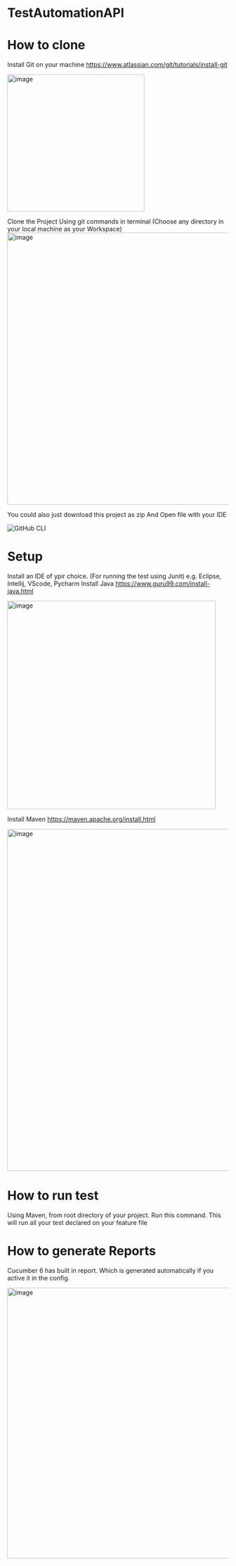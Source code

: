 # TestAutomationAPI

# How to clone
Install Git on your machine https://www.atlassian.com/git/tutorials/install-git

<img width="312" alt="image" src="https://user-images.githubusercontent.com/52147889/236658703-20747612-6502-4e53-a08a-8816b3af63f0.png">

Clone the Project
Using git commands in terminal (Choose any directory in your local machine as your Workspace)
<img width="619" alt="image" src="https://user-images.githubusercontent.com/52147889/236658785-ca160f08-e19d-4fc9-9284-f243a5c14a8a.png">


You could also just download this project as zip
And Open file with your IDE

![GitHub CLI](https://user-images.githubusercontent.com/52147889/236658834-3152fbb0-9d73-43bd-a685-f71216b4dbbf.jpeg)


# Setup
Install an IDE of ypir choice. (For running the test using Junit) e.g. Eclipse, Intellij, VScode, Pycharm
Install Java https://www.guru99.com/install-java.html

<img width="474" alt="image" src="https://user-images.githubusercontent.com/52147889/236658911-bb52e3bc-96dd-41f1-8f39-dae7bdcf2e67.png">

Install Maven
https://maven.apache.org/install.html

<img width="778" alt="image" src="https://user-images.githubusercontent.com/52147889/236658946-096480cd-6e29-4a87-b1dc-0baab8a23015.png">

# How to run test
Using Maven, from root directory of your project. Run this command. This will run all your test declared on your feature file

# How to generate Reports

Cucumber 6 has built in report. Which is generated automatically if you active it in the config.

<img width="616" alt="image" src="https://user-images.githubusercontent.com/52147889/236659427-16b957ca-5167-43e1-a824-7dc691e0ca0d.png">


